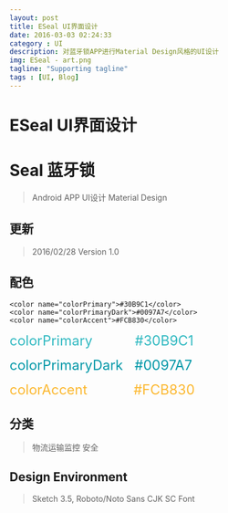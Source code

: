 ```yaml
---
layout: post
title: ESeal UI界面设计
date: 2016-03-03 02:24:33
category : UI
description: 对蓝牙锁APP进行Material Design风格的UI设计
img: ESeal - art.png
tagline: "Supporting tagline"
tags : [UI, Blog]
---
```

# ESeal UI界面设计

# Seal 蓝牙锁
> Android APP UI设计
> Material Design

## 更新
> 2016/02/28  Version 1.0

## 配色
    <color name="colorPrimary">#30B9C1</color>
    <color name="colorPrimaryDark">#0097A7</color>
    <color name="colorAccent">#FCB830</color>
 
<font color=#30B9C1 size=5>colorPrimary &nbsp;&nbsp;&nbsp;&nbsp;&nbsp;&nbsp;&nbsp;&nbsp;&nbsp;&nbsp;#30B9C1</font>

<font color=#0097A7 size=5>colorPrimaryDark &nbsp;&nbsp;#0097A7</font>

<font color=#FCB830 size=5>colorAccent &nbsp;&nbsp;&nbsp;&nbsp;&nbsp;&nbsp;&nbsp;&nbsp;&nbsp;&nbsp;&nbsp;#FCB830</font>

## 分类
> 物流运输监控 安全

## Design Environment
> Sketch 3.5, Roboto/Noto Sans CJK SC Font